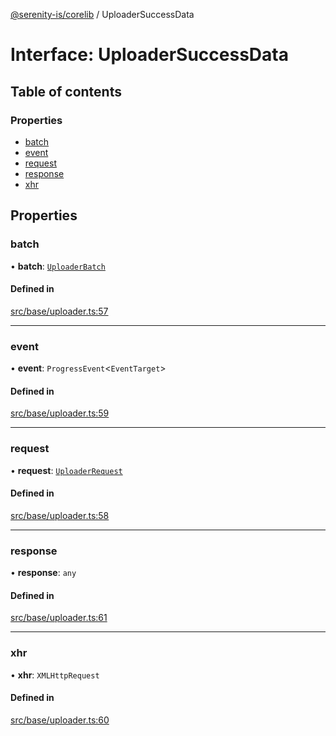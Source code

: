 [@serenity-is/corelib](../README.md) / UploaderSuccessData

# Interface: UploaderSuccessData

## Table of contents

### Properties

- [batch](UploaderSuccessData.md#batch)
- [event](UploaderSuccessData.md#event)
- [request](UploaderSuccessData.md#request)
- [response](UploaderSuccessData.md#response)
- [xhr](UploaderSuccessData.md#xhr)

## Properties

### batch

• **batch**: [`UploaderBatch`](UploaderBatch.md)

#### Defined in

[src/base/uploader.ts:57](https://github.com/serenity-is/serenity/blob/master/packages/corelib/src/base/uploader.ts#L57)

___

### event

• **event**: `ProgressEvent`\<`EventTarget`\>

#### Defined in

[src/base/uploader.ts:59](https://github.com/serenity-is/serenity/blob/master/packages/corelib/src/base/uploader.ts#L59)

___

### request

• **request**: [`UploaderRequest`](UploaderRequest.md)

#### Defined in

[src/base/uploader.ts:58](https://github.com/serenity-is/serenity/blob/master/packages/corelib/src/base/uploader.ts#L58)

___

### response

• **response**: `any`

#### Defined in

[src/base/uploader.ts:61](https://github.com/serenity-is/serenity/blob/master/packages/corelib/src/base/uploader.ts#L61)

___

### xhr

• **xhr**: `XMLHttpRequest`

#### Defined in

[src/base/uploader.ts:60](https://github.com/serenity-is/serenity/blob/master/packages/corelib/src/base/uploader.ts#L60)
